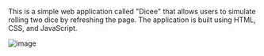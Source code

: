 This is a simple web application called "Dicee" that allows users to simulate rolling two dice by refreshing the page. The application is built using HTML, CSS, and JavaScript.

![image](https://user-images.githubusercontent.com/48445867/219367451-aa1cfdb8-1320-4445-8495-99e82f688833.png)
